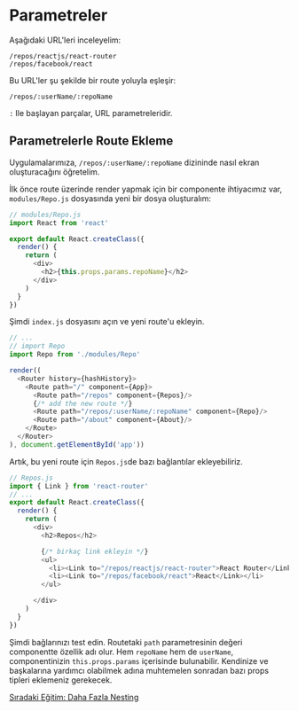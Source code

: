 <h1>Parametreler</h1>

Aşağıdaki URL'leri inceleyelim:

```
/repos/reactjs/react-router
/repos/facebook/react
```

Bu URL'ler şu şekilde bir route yoluyla eşleşir:

```
/repos/:userName/:repoName
```

`:` Ile başlayan parçalar, URL parametreleridir.

<h2>Parametrelerle Route Ekleme</h2>

Uygulamalarımıza, `/repos/:userName/:repoName` dizininde nasıl ekran oluşturacağını öğretelim.

İlk önce route üzerinde render yapmak için bir componente ihtiyacımız var, `modules/Repo.js` dosyasında yeni bir dosya oluşturalım:

```js
// modules/Repo.js
import React from 'react'

export default React.createClass({
  render() {
    return (
      <div>
        <h2>{this.props.params.repoName}</h2>
      </div>
    )
  }
})
```

Şimdi `index.js` dosyasını açın ve yeni route'u ekleyin.

```js
// ...
// import Repo
import Repo from './modules/Repo'

render((
  <Router history={hashHistory}>
    <Route path="/" component={App}>
      <Route path="/repos" component={Repos}/>
      {/* add the new route */}
      <Route path="/repos/:userName/:repoName" component={Repo}/>
      <Route path="/about" component={About}/>
    </Route>
  </Router>
), document.getElementById('app'))
```

Artık, bu yeni route için `Repos.js`de bazı bağlantılar ekleyebiliriz.

```js
// Repos.js
import { Link } from 'react-router'
// ...
export default React.createClass({
  render() {
    return (
      <div>
        <h2>Repos</h2>

        {/* birkaç link ekleyin */}
        <ul>
          <li><Link to="/repos/reactjs/react-router">React Router</Link></li>
          <li><Link to="/repos/facebook/react">React</Link></li>
        </ul>

      </div>
    )
  }
})
```

Şimdi bağlarınızı test edin. Routetaki `path` parametresinin değeri componentte özellik adı olur. Hem `repoName` hem de
`userName`, componentinizin `this.props.params` içerisinde bulunabilir. Kendinize ve başkalarına yardımcı olabilmek adına muhtemelen sonradan bazı props tipleri eklemeniz gerekecek.

<a href="https://omergulcicek.github.io/react-router/daha-fazla-nesting">Sıradaki Eğitim: Daha Fazla Nesting</a>
